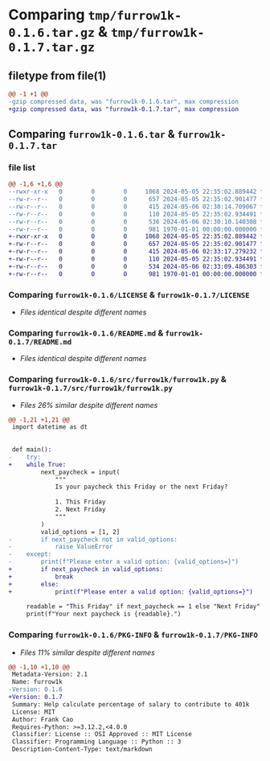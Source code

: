 # Comparing `tmp/furrow1k-0.1.6.tar.gz` & `tmp/furrow1k-0.1.7.tar.gz`

## filetype from file(1)

```diff
@@ -1 +1 @@
-gzip compressed data, was "furrow1k-0.1.6.tar", max compression
+gzip compressed data, was "furrow1k-0.1.7.tar", max compression
```

## Comparing `furrow1k-0.1.6.tar` & `furrow1k-0.1.7.tar`

### file list

```diff
@@ -1,6 +1,6 @@
--rwxr-xr-x   0        0        0     1068 2024-05-05 22:35:02.889442 furrow1k-0.1.6/LICENSE
--rw-r--r--   0        0        0      657 2024-05-05 22:35:02.901477 furrow1k-0.1.6/README.md
--rw-r--r--   0        0        0      415 2024-05-06 02:30:14.709067 furrow1k-0.1.6/pyproject.toml
--rw-r--r--   0        0        0      110 2024-05-05 22:35:02.934491 furrow1k-0.1.6/src/furrow1k/__init__.py
--rw-r--r--   0        0        0      536 2024-05-06 02:30:10.140308 furrow1k-0.1.6/src/furrow1k/furrow1k.py
--rw-r--r--   0        0        0      981 1970-01-01 00:00:00.000000 furrow1k-0.1.6/PKG-INFO
+-rwxr-xr-x   0        0        0     1068 2024-05-05 22:35:02.889442 furrow1k-0.1.7/LICENSE
+-rw-r--r--   0        0        0      657 2024-05-05 22:35:02.901477 furrow1k-0.1.7/README.md
+-rw-r--r--   0        0        0      415 2024-05-06 02:33:17.279232 furrow1k-0.1.7/pyproject.toml
+-rw-r--r--   0        0        0      110 2024-05-05 22:35:02.934491 furrow1k-0.1.7/src/furrow1k/__init__.py
+-rw-r--r--   0        0        0      534 2024-05-06 02:33:09.486303 furrow1k-0.1.7/src/furrow1k/furrow1k.py
+-rw-r--r--   0        0        0      981 1970-01-01 00:00:00.000000 furrow1k-0.1.7/PKG-INFO
```

### Comparing `furrow1k-0.1.6/LICENSE` & `furrow1k-0.1.7/LICENSE`

 * *Files identical despite different names*

### Comparing `furrow1k-0.1.6/README.md` & `furrow1k-0.1.7/README.md`

 * *Files identical despite different names*

### Comparing `furrow1k-0.1.6/src/furrow1k/furrow1k.py` & `furrow1k-0.1.7/src/furrow1k/furrow1k.py`

 * *Files 26% similar despite different names*

```diff
@@ -1,21 +1,21 @@
 import datetime as dt
 
 
 def main():
-    try:
+    while True:
         next_paycheck = input(
             """
             Is your paycheck this Friday or the next Friday? 
 
             1. This Friday
             2. Next Friday
             """
         )
         valid_options = [1, 2]
-        if next_paycheck not in valid_options:
-            raise ValueError
-    except:
-        print(f"Please enter a valid option: {valid_options=}")
+        if next_paycheck in valid_options:
+            break
+        else:
+            print(f"Please enter a valid option: {valid_options=}")
 
     readable = "This Friday" if next_paycheck == 1 else "Next Friday"
     print(f"Your next paycheck is {readable}.")
```

### Comparing `furrow1k-0.1.6/PKG-INFO` & `furrow1k-0.1.7/PKG-INFO`

 * *Files 11% similar despite different names*

```diff
@@ -1,10 +1,10 @@
 Metadata-Version: 2.1
 Name: furrow1k
-Version: 0.1.6
+Version: 0.1.7
 Summary: Help calculate percentage of salary to contribute to 401k
 License: MIT
 Author: Frank Cao
 Requires-Python: >=3.12.2,<4.0.0
 Classifier: License :: OSI Approved :: MIT License
 Classifier: Programming Language :: Python :: 3
 Description-Content-Type: text/markdown
```

